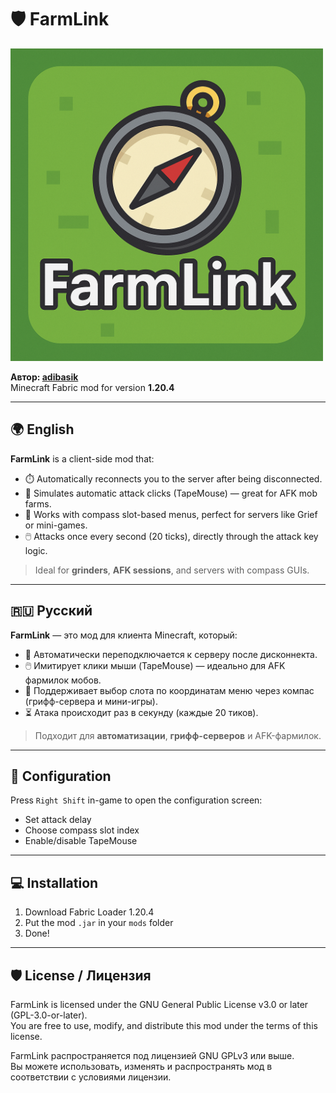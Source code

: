 # 🛡️ FarmLink

<img src="https://github.com/adibasik/FarmLink/blob/main/src/client/resources/assets/farmlink/icon.png" width="500">

**Автор: [adibasik]([https://github.com/Takaranoao](https://github.com/adibasik))**  
Minecraft Fabric mod for version **1.20.4**

---

## 🌍 English

**FarmLink** is a client-side mod that:

- ⏱️ Automatically reconnects you to the server after being disconnected.
- 🐁 Simulates automatic attack clicks (TapeMouse) — great for AFK mob farms.
- 🧭 Works with compass slot-based menus, perfect for servers like Grief or mini-games.
- 🖱️ Attacks once every second (20 ticks), directly through the attack key logic.

> Ideal for **grinders**, **AFK sessions**, and servers with compass GUIs.

---

## 🇷🇺 Русский

**FarmLink** — это мод для клиента Minecraft, который:

- 🔁 Автоматически переподключается к серверу после дисконнекта.
- 🖱️ Имитирует клики мыши (TapeMouse) — идеально для AFK фармилок мобов.
- 🧭 Поддерживает выбор слота по координатам меню через компас (грифф-сервера и мини-игры).
- ⏳ Атака происходит раз в секунду (каждые 20 тиков).

> Подходит для **автоматизации**, **грифф-серверов** и AFK-фармилок.

---

## 🔧 Configuration

Press `Right Shift` in-game to open the configuration screen:
- Set attack delay
- Choose compass slot index
- Enable/disable TapeMouse

---

## 💻 Installation

1. Download Fabric Loader 1.20.4
2. Put the mod `.jar` in your `mods` folder
3. Done!

---

## 🛡️ License / Лицензия

FarmLink is licensed under the GNU General Public License v3.0 or later (GPL-3.0-or-later).  
You are free to use, modify, and distribute this mod under the terms of this license.

FarmLink распространяется под лицензией GNU GPLv3 или выше.  
Вы можете использовать, изменять и распространять мод в соответствии с условиями лицензии.

